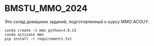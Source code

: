 # BMSTU_MMO_2024

Это склад домашних заданий, подготовленный к курсу MMO ACOUY.

```
conda create -n mmo python=3.9.13
conda activate mmo
pip install -r requirements.txt
```